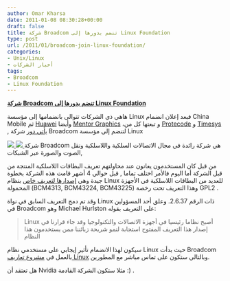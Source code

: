 ```yaml
---
author: Omar Kharsa
date: 2011-01-08 08:30:28+00:00
draft: false
title: شركة Broadcom تنضم بدورها إلى Linux Foundation
type: post
url: /2011/01/broadcom-join-linux-foundation/
categories:
- Unix/Linux
- أخبار الشركات
tags:
- Broadcom
- Linux Foundation
---
```


**[شركة Broadcom تنضم بدورها إلى Linux Foundation](https://www.it-scoop.com/2011/01/broadcom-join-linux-foundation/)**


هاهي ذي الشركات تتوالى بانضمامها إلى مؤسسة Linux فبعد إعلان انضمام China Mobile ثم [Huawei](https://www.it-scoop.com/2010/12/huawei-join-linux-foundation/) وأيضا [Mentor Graphics](https://www.it-scoop.com/2010/12/mentor-graphics-joins-linux-foundation/) ،و تبعتها كل من [Protecode](http://www.linuxfoundation.org/news-media/announcements/2011/01/protecode-joins-linux-foundation) و [Timesys](http://www.linuxfoundation.org/news-media/announcements/2011/01/timesys-joins-linux-foundation) , [يأتي دور](http://www.linuxfoundation.org/news-media/news/2011/01/zdnet-broadcom-yes-broadcom-joins-linux-foundaton) شركة Broadcom لتنضم إلى مؤسسة Linux

[![](https://www.it-scoop.com/wp-content/uploads/2010/12/Linux_Foundation.png)
](https://www.it-scoop.com/2011/01/broadcom-join-linux-foundation/)[![](https://www.it-scoop.com/wp-content/uploads/2011/01/Broadcom_Logo.png)
](https://www.it-scoop.com/2011/01/broadcom-join-linux-foundation/)شركة Broadcom هي شركة رائدة في مجال الاتصالات السلكية واللاسلكية ونقل الصوت والصورة عبر الشبكات,

من قبل كان المستخدمون يعانون عند محاولتهم تعريف البطاقات اللاسلكية المنتجة من قبل الشركة أما اليوم فاﻷمر اختلف تماما , قبل حوالي 4 أشهر قامت هذه الشركة بخطوة جيدة وهي [إصدارها لتعريف خاص](http://lwn.net/Articles/404248/) بنظام Linux للعديد من البطاقات اللاسلكية في اﻷجهزة المحمولة (BCM4313, BCM43224, BCM43225) وهذا التعريف تحت رخصة GPL2 .

وقد تم دمج التعريف السابق في نواة Linux ذات الرقم 2.6.37. وعلق أحد المسؤولين في Broadcom وهو Michael Hurlston على التعريف بقوله:


<blockquote>Linux أصبح نظاما رئيسيا في أجهزة الاتصالات والتكنولوجيا وقد جاء قرارنا في  إصدار هذا التعريف المفتوح استجابة لنمو شريحة زبائننا ممن يستخدمون هذا  النظام</blockquote>


سيكون لهذا الانضمام تأثير إيجابي على مستخدمي نظام Linux حيث بدأت Broadcom بالعمل في [مشروع تعاريف Linux](http://www.linuxdriverproject.org/foswiki/bin/view) وبالتالي ستكون على تماس مباشر مع المطورين.

هل تعتقد أن Nvidia مثلا ستكون الشركة القادمة :) .
